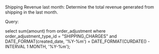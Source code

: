  Shipping Revenue last month:
Determine the total revenue generated from shipping in the last month.

Query:

select sum(amount)
from order_adjustment
where order_adjustment_type_id = "SHIPPING_CHARGES"
and DATE_FORMAT(created_date, '%Y-%m') = DATE_FORMAT(CURDATE() - INTERVAL 1 MONTH, '%Y-%m');
